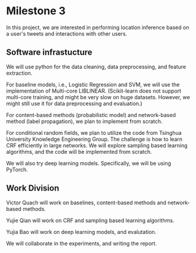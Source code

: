 # Milestone 3

In this project, we are interested in performing location inference based on a user's tweets and interactions with other users.  

## Software infrastucture

We will use python for the data cleaning, data preprocessing, and feature extraction.

For baseline models, i.e., Logistic Regression and SVM, we will use the implementation of Multi-core LIBLINEAR. (Scikit-learn does not support multi-core training, and might be very slow on huge datasets. However, we might still use it for data preprocessing and evaluation.)

For content-based methods (probabilistic model) and network-based method (label propagation), we plan to implement from scratch.

For conditional random fields, we plan to utilize the code from Tsinghua University Knowledge Engineering Group. The challenge is how to learn CRF efficiently in large networks. We will explore sampling based learning algorithms, and the code will be implemented from scratch.

We will also try deep learning models. Specifically, we will be using PyTorch.


## Work Division

Victor Quach will work on baselines, content-based methods and network-based methods.

Yujie Qian will work on CRF and sampling based learning algorithms.

Yujia Bao will work on deep learning models, and evalutation.

We will collaborate in the experiments, and writing the report.
